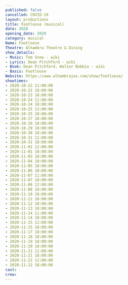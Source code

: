 ```yaml
---
published: false
cancelled: COVID-19
layout: productions
title: Footloose (musical)
date: 2020
opening_date: 2020
category: musical
Name: Footloose
Theatre: Alhambra Theatre & Dining
show_details:
- Music: Tom Snow - wiki
- Lyrics: Dean Pitchford - wiki
- Book: Dean Pitchford, Walter Bobbie - wiki
- Basis: Footloose
Website: https://www.alhambrajax.com/show/footloose/
showtimes:
- 2020-10-22 11:00:00
- 2020-10-22 18:00:00
- 2020-10-23 18:00:00
- 2020-10-24 11:00:00
- 2020-10-24 18:00:00
- 2020-10-25 12:00:00
- 2020-10-25 18:00:00
- 2020-10-27 18:00:00
- 2020-10-28 18:00:00
- 2020-10-29 18:00:00
- 2020-10-30 18:00:00
- 2020-10-31 11:00:00
- 2020-10-31 18:00:00
- 2020-11-01 12:00:00
- 2020-11-01 18:00:00
- 2020-11-03 18:00:00
- 2020-11-04 18:00:00
- 2020-11-05 18:00:00
- 2020-11-06 18:00:00
- 2020-11-07 11:00:00
- 2020-11-07 18:00:00
- 2020-11-08 12:00:00
- 2020-11-08 18:00:00
- 2020-11-10 18:00:00
- 2020-11-11 18:00:00
- 2020-11-12 18:00:00
- 2020-11-13 18:00:00
- 2020-11-14 11:00:00
- 2020-11-14 18:00:00
- 2020-11-15 12:00:00
- 2020-11-15 18:00:00
- 2020-11-17 18:00:00
- 2020-11-18 18:00:00
- 2020-11-19 18:00:00
- 2020-11-20 18:00:00
- 2020-11-21 11:00:00
- 2020-11-21 18:00:00
- 2020-11-22 12:00:00
- 2020-11-22 18:00:00
cast:
crew:
---
```

